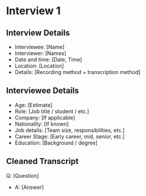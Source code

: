 # Interview 1

## Interview Details
- Interviewee: [Name]
- Interviewer: [Names]
- Date and time: [Date, Time]
- Location: [Location]
- Details: [Recording method + transcription method]

## Interviewee Details
- Age: [Estimate]
- Role: [Job title / student / etc.]
- Company: [If applicable]
- Nationality: [If known]
- Job details: [Team size, responsibilities, etc.]
- Career Stage: [Early career, mid, senior, etc.]
- Education: [Background / degree]

## Cleaned Transcript
Q: [Question]  
- A: [Answer]
